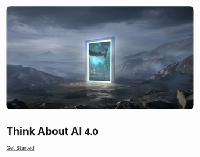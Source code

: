 <!-- _coverpage.md -->
<img src="logo/logo.jpeg" width="800">
<style>
img {
    border-radius: 10px;
    -webkit-border-radius: 10px;
    -moz-border-radius: 10px;
}
</style>

# Think About AI <small>4.0</small>

[Get Started](/README.md)
